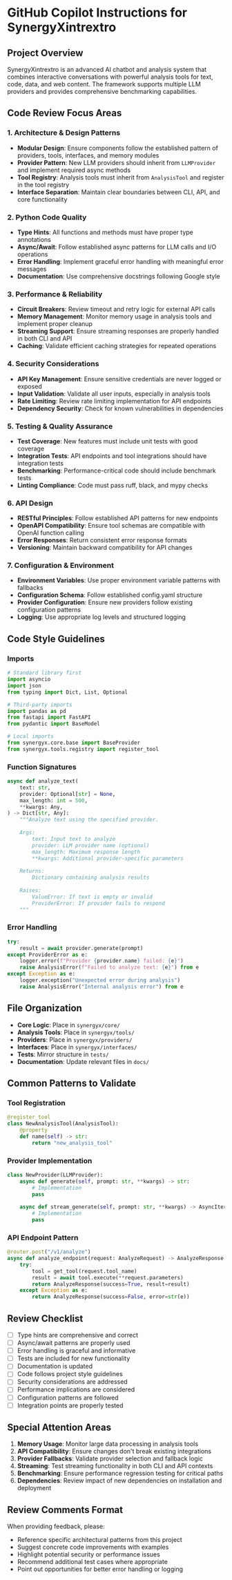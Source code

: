 # GitHub Copilot Instructions for SynergyXintrextro

## Project Overview

SynergyXintrextro is an advanced AI chatbot and analysis system that combines interactive conversations with powerful analysis tools for text, code, data, and web content. The framework supports multiple LLM providers and provides comprehensive benchmarking capabilities.

## Code Review Focus Areas

### 1. Architecture & Design Patterns

- **Modular Design**: Ensure components follow the established pattern of providers, tools, interfaces, and memory modules
- **Provider Pattern**: New LLM providers should inherit from `LLMProvider` and implement required async methods
- **Tool Registry**: Analysis tools must inherit from `AnalysisTool` and register in the tool registry
- **Interface Separation**: Maintain clear boundaries between CLI, API, and core functionality

### 2. Python Code Quality

- **Type Hints**: All functions and methods must have proper type annotations
- **Async/Await**: Follow established async patterns for LLM calls and I/O operations
- **Error Handling**: Implement graceful error handling with meaningful error messages
- **Documentation**: Use comprehensive docstrings following Google style

### 3. Performance & Reliability

- **Circuit Breakers**: Review timeout and retry logic for external API calls
- **Memory Management**: Monitor memory usage in analysis tools and implement proper cleanup
- **Streaming Support**: Ensure streaming responses are properly handled in both CLI and API
- **Caching**: Validate efficient caching strategies for repeated operations

### 4. Security Considerations

- **API Key Management**: Ensure sensitive credentials are never logged or exposed
- **Input Validation**: Validate all user inputs, especially in analysis tools
- **Rate Limiting**: Review rate limiting implementation for API endpoints
- **Dependency Security**: Check for known vulnerabilities in dependencies

### 5. Testing & Quality Assurance

- **Test Coverage**: New features must include unit tests with good coverage
- **Integration Tests**: API endpoints and tool integrations should have integration tests
- **Benchmarking**: Performance-critical code should include benchmark tests
- **Linting Compliance**: Code must pass ruff, black, and mypy checks

### 6. API Design

- **RESTful Principles**: Follow established API patterns for new endpoints
- **OpenAPI Compatibility**: Ensure tool schemas are compatible with OpenAI function calling
- **Error Responses**: Return consistent error response formats
- **Versioning**: Maintain backward compatibility for API changes

### 7. Configuration & Environment

- **Environment Variables**: Use proper environment variable patterns with fallbacks
- **Configuration Schema**: Follow established config.yaml structure
- **Provider Configuration**: Ensure new providers follow existing configuration patterns
- **Logging**: Use appropriate log levels and structured logging

## Code Style Guidelines

### Imports
```python
# Standard library first
import asyncio
import json
from typing import Dict, List, Optional

# Third-party imports
import pandas as pd
from fastapi import FastAPI
from pydantic import BaseModel

# Local imports
from synergyx.core.base import BaseProvider
from synergyx.tools.registry import register_tool
```

### Function Signatures
```python
async def analyze_text(
    text: str,
    provider: Optional[str] = None,
    max_length: int = 500,
    **kwargs: Any,
) -> Dict[str, Any]:
    """Analyze text using the specified provider.
    
    Args:
        text: Input text to analyze
        provider: LLM provider name (optional)
        max_length: Maximum response length
        **kwargs: Additional provider-specific parameters
        
    Returns:
        Dictionary containing analysis results
        
    Raises:
        ValueError: If text is empty or invalid
        ProviderError: If provider fails to respond
    """
```

### Error Handling
```python
try:
    result = await provider.generate(prompt)
except ProviderError as e:
    logger.error(f"Provider {provider.name} failed: {e}")
    raise AnalysisError(f"Failed to analyze text: {e}") from e
except Exception as e:
    logger.exception("Unexpected error during analysis")
    raise AnalysisError("Internal analysis error") from e
```

## File Organization

- **Core Logic**: Place in `synergyx/core/`
- **Analysis Tools**: Place in `synergyx/tools/`
- **Providers**: Place in `synergyx/providers/`
- **Interfaces**: Place in `synergyx/interfaces/`
- **Tests**: Mirror structure in `tests/`
- **Documentation**: Update relevant files in `docs/`

## Common Patterns to Validate

### Tool Registration
```python
@register_tool
class NewAnalysisTool(AnalysisTool):
    @property
    def name(self) -> str:
        return "new_analysis_tool"
```

### Provider Implementation
```python
class NewProvider(LLMProvider):
    async def generate(self, prompt: str, **kwargs) -> str:
        # Implementation
        pass
    
    async def stream_generate(self, prompt: str, **kwargs) -> AsyncIterator[str]:
        # Implementation
        pass
```

### API Endpoint Pattern
```python
@router.post("/v1/analyze")
async def analyze_endpoint(request: AnalyzeRequest) -> AnalyzeResponse:
    try:
        tool = get_tool(request.tool_name)
        result = await tool.execute(**request.parameters)
        return AnalyzeResponse(success=True, result=result)
    except Exception as e:
        return AnalyzeResponse(success=False, error=str(e))
```

## Review Checklist

- [ ] Type hints are comprehensive and correct
- [ ] Async/await patterns are properly used
- [ ] Error handling is graceful and informative
- [ ] Tests are included for new functionality
- [ ] Documentation is updated
- [ ] Code follows project style guidelines
- [ ] Security considerations are addressed
- [ ] Performance implications are considered
- [ ] Configuration patterns are followed
- [ ] Integration points are properly tested

## Special Attention Areas

1. **Memory Usage**: Monitor large data processing in analysis tools
2. **API Compatibility**: Ensure changes don't break existing integrations
3. **Provider Fallbacks**: Validate provider selection and fallback logic
4. **Streaming**: Test streaming functionality in both CLI and API contexts
5. **Benchmarking**: Ensure performance regression testing for critical paths
6. **Dependencies**: Review impact of new dependencies on installation and deployment

## Review Comments Format

When providing feedback, please:
- Reference specific architectural patterns from this project
- Suggest concrete code improvements with examples
- Highlight potential security or performance issues
- Recommend additional test cases where appropriate
- Point out opportunities for better error handling or logging